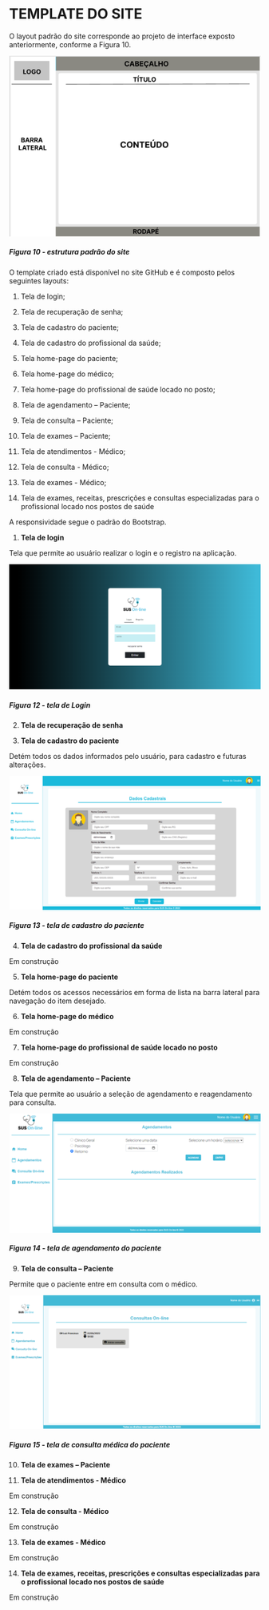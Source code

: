 # TEMPLATE DO SITE 

O layout padrão do site corresponde ao projeto de interface exposto anteriormente, conforme a Figura 10.

![alt text](/docs/img/template/layout-padrao.png)
##### *Figura 10 - estrutura padrão do site*

O template criado está disponível no site GitHub e é composto pelos seguintes layouts:

1. Tela de login;  

2. Tela de recuperação de senha;  

3. Tela de cadastro do paciente;  

4. Tela de cadastro do profissional da saúde;  

5. Tela home-page do paciente;  

6. Tela home-page do médico;  

7. Tela home-page do profissional de saúde locado no posto;  

8. Tela de agendamento – Paciente;  

9. Tela de consulta – Paciente;  

10. Tela de exames – Paciente;  

11. Tela de atendimentos - Médico;  

12. Tela de consulta - Médico;  

13. Tela de exames - Médico;  

14. Tela de exames, receitas, prescrições e consultas especializadas para o profissional locado nos postos de saúde 

A responsividade segue o padrão do Bootstrap. 

1. **Tela de login**

Tela que permite ao usuário realizar o login e o registro na aplicação.

![alt text](/docs/img/template/login.png)
##### *Figura 12 - tela de Login*

2. **Tela de recuperação de senha**

3. **Tela de cadastro do paciente**

Detém todos os dados informados pelo usuário, para cadastro e futuras alterações.  

![alt text](/docs/img/template/cadastro.png)
##### *Figura 13 - tela de cadastro do paciente*

4. **Tela de cadastro do profissional da saúde**

Em construção

5. **Tela home-page do paciente**

Detém todos os acessos necessários em forma de lista na barra lateral para navegação do item desejado.

6. **Tela home-page do médico**

Em construção

7. **Tela home-page do profissional de saúde locado no posto**

Em construção

8. **Tela de agendamento – Paciente**

Tela que permite ao usuário a seleção de agendamento e reagendamento para consulta. 

![alt text](/docs/img/template/agendamento.png)
##### *Figura 14 - tela de agendamento do paciente*

9. **Tela de consulta – Paciente**

Permite que o paciente entre em consulta com o médico.

![alt text](/docs/img/template/paciente-consulta.png)
##### *Figura 15 - tela de consulta médica do paciente*


10. **Tela de exames – Paciente**

11. **Tela de atendimentos - Médico**

Em construção

12. **Tela de consulta - Médico**

Em construção

13. **Tela de exames - Médico**

Em construção

14. **Tela de exames, receitas, prescrições e consultas especializadas para o profissional locado nos postos de saúde**

Em construção


